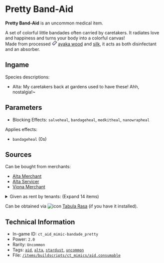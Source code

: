 # Pretty Band-Aid

 **Pretty Band-Aid** is an uncommon medical item.

A set of colorful little bandades often carried by caretakers. It radiates love and happiness and turns your body into a colorful canvas!  
Made from processed <img src="https://raw.githubusercontent.com/Ceterai/Enternia/main/items/generic/crafting/ct_ayaka_wood.png" alt="Ayaka Wood icon" loading="lazy" width="auto" height="16px"/> [ayaka wood](https://ceterai.github.io/MyEnternia/Wiki/AyakaWood) and [silk](https://ceterai.github.io/MyEnternia/Wiki/silk), it acts as both disinfectant and an absorber.

## Ingame

Species descriptions:

- Alta: My caretakers back at gardens used to have these! Ahh, nostalgia!~

## Parameters

- Blocking Effects:  `salveheal`,  `bandageheal`,  `medkitheal`,  `nanowrapheal`

Applies effects:

- `bandageheal` (0s)

## Sources

Can be bought from merchants:

- [Alta Merchant](https://ceterai.github.io/MyEnternia/Wiki/AltaMerchant)
- [Alta Servicer](https://ceterai.github.io/MyEnternia/Wiki/AltaServicer)
- [Viona Merchant](https://ceterai.github.io/MyEnternia/Wiki/VionaMerchant)

<details markdown="1"><summary>Given as rent by tenants: (Expand 14 items)</summary>

- [Alta Agent](https://ceterai.github.io/MyEnternia/Wiki/AltaAgent)
- [Alta Cargo Agent](https://ceterai.github.io/MyEnternia/Wiki/AltaCargoAgent)
- [Alta Engineer](https://ceterai.github.io/MyEnternia/Wiki/AltaEngineer)
- [Alta Explorer](https://ceterai.github.io/MyEnternia/Wiki/AltaExplorer)
- [Alta from a Capital](https://ceterai.github.io/MyEnternia/Wiki/AltafromaCapital)
- [Alta Huntress](https://ceterai.github.io/MyEnternia/Wiki/AltaHuntress)
- [Alta NPC](https://ceterai.github.io/MyEnternia/Wiki/AltaNPC)
- [Alta Protectorate Student](https://ceterai.github.io/MyEnternia/Wiki/AltaProtectorateStudent)
- [Alta Shadow Gardener](https://ceterai.github.io/MyEnternia/Wiki/AltaShadowGardener)
- [Alta Snow Girl](https://ceterai.github.io/MyEnternia/Wiki/AltaSnowGirl)
- [Alta Social Worker](https://ceterai.github.io/MyEnternia/Wiki/AltaSocialWorker)
- [Alta Stone Gardener](https://ceterai.github.io/MyEnternia/Wiki/AltaStoneGardener)
- [Alta Traveller](https://ceterai.github.io/MyEnternia/Wiki/AltaTraveller)
- [Alta Warm Girl](https://ceterai.github.io/MyEnternia/Wiki/AltaWarmGirl)

</details>

Can be obtained via <img src="https://steamuserimages-a.akamaihd.net/ugc/263843960696222713/3EC9A7C005541F7D577EBCB8C5736B4EFC9973D6/" alt="icon" width="8" height="12"/> [Tabula Rasa](https://community.playstarbound.com/resources/the-tabula-rasa.3222/) (if you have it installed).

## Technical Information

- In-game ID: `ct_aid_mimic-bandade_pretty`
- Power: `2.0`
- Rarity: `Uncommon`
- Tags: [`aid`](https://ceterai.github.io/MyEnternia/Wiki/Tags/Aid), [`alta`](https://ceterai.github.io/MyEnternia/Wiki/Tags/Alta), [`stardust`](https://ceterai.github.io/MyEnternia/Wiki/Tags/Stardust), [`uncommon`](https://ceterai.github.io/MyEnternia/Wiki/Tags/Uncommon)
- File: [`/items/buildscripts/ct_mimics/aid.consumable`](https://github.com/Ceterai/Enternia/blob/main/items/buildscripts/ct_mimics/aid.consumable)
